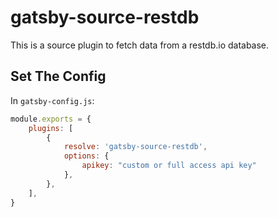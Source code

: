 # gatsby-source-restdb

This is a source plugin to fetch data from a restdb.io database. 

## Set The Config

In `gatsby-config.js`:

```js
module.exports = {
    plugins: [
        {
            resolve: 'gatsby-source-restdb',
            options: {
                apikey: "custom or full access api key"
            },
        },
    ],
}
```
